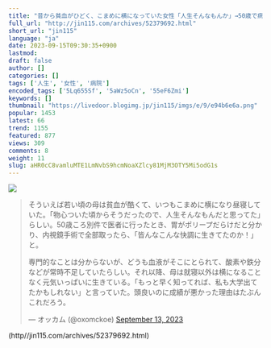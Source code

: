 ```yaml
---
title: "昔から貧血がひどく、こまめに横になっていた女性「人生そんなもんか」→50歳で病院に行った結果… "
full_url: "http://jin115.com/archives/52379692.html"
short_url: "jin115"
language: "ja"
date: 2023-09-15T09:30:35+0900
lastmod: 
draft: false
author: []
categories: []
tags: ['人生', '女性', '病院']
encoded_tags: ['5Lq655Sf', '5aWz5oCn', '55eF6Zmi']
keywords: []
thumbnail: "https://livedoor.blogimg.jp/jin115/imgs/e/9/e94b6e6a.png"
popular: 1453
latest: 66
trend: 1155
featured: 877
views: 309
comments: 8
weight: 11
slug: aHR0cC8vamluMTE1LmNvbS9hcmNoaXZlcy81MjM3OTY5Mi5odG1s
---
```


![](https://livedoor.blogimg.jp/jin115/imgs/e/9/e94b6e6a.png)

<blockquote class='twitter-tweet'><p>そういえば若い頃の母は貧血が酷くて、いつもこまめに横になり昼寝していた。「物心ついた頃からそうだったので、人生そんなもんだと思ってた」らしい。50歳ころ別件で医者に行ったとき、胃がポリープだらけだと分かり、内視鏡手術で全部取ったら、「皆んなこんな快調に生きてたのか！」と。</p><p lang='ja' dir='ltr'>専門的なことは分からないが、どうも血液がそこにとられて、酸素や鉄分などが常時不足していたらしい。それ以降、母は就寝以外は横になることなく元気いっぱいに生きている。「もっと早く知ってれば、私も大学出てたかもしれない」と言っていた。頭良いのに成績が悪かった理由はたぶんこれだろう。</p>— オッカム (@oxomckoe) <a href='https//twitter.com/oxomckoe/status/1701824052653092922?ref_src=twsrc%5Etfw'>September 13, 2023</a></blockquote> 

(http//jin115.com/archives/52379692.html)

